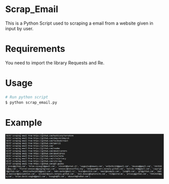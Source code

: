 # Scrap_Email

This is a Python Script used to scraping a email from a website given in input by user.

# Requirements

You need to import the library Requests and Re.

# Usage

```bash
# Run python script
$ python scrap_email.py
```

# Example 

![Example script](output.png)